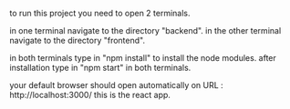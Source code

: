 to run this project you need to open 2 terminals.

in one terminal navigate to the directory "backend".
in the other terminal navigate to the directory "frontend".

in both terminals type in "npm install" to install the node modules.
after installation type in "npm start" in both terminals.


your default browser should open automatically on URL : http://localhost:3000/
this is the react app.
